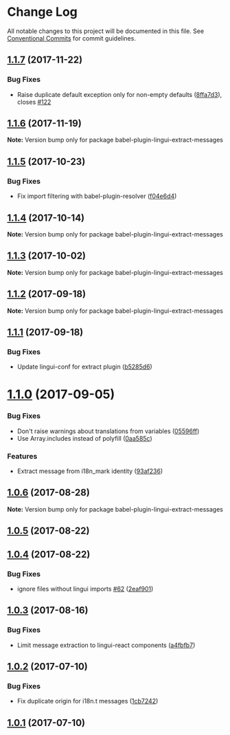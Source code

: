 # Change Log

All notable changes to this project will be documented in this file.
See [Conventional Commits](https://conventionalcommits.org) for commit guidelines.

<a name="1.1.7"></a>
## [1.1.7](https://github.com/lingui/js-lingui/compare/babel-plugin-lingui-extract-messages@1.1.6...babel-plugin-lingui-extract-messages@1.1.7) (2017-11-22)


### Bug Fixes

* Raise duplicate default exception only for non-empty defaults ([8ffa7d3](https://github.com/lingui/js-lingui/commit/8ffa7d3)), closes [#122](https://github.com/lingui/js-lingui/issues/122)




<a name="1.1.6"></a>
## [1.1.6](https://github.com/lingui/js-lingui/compare/babel-plugin-lingui-extract-messages@1.1.5...babel-plugin-lingui-extract-messages@1.1.6) (2017-11-19)




**Note:** Version bump only for package babel-plugin-lingui-extract-messages

<a name="1.1.5"></a>
## [1.1.5](https://github.com/lingui/js-lingui/compare/babel-plugin-lingui-extract-messages@1.1.4...babel-plugin-lingui-extract-messages@1.1.5) (2017-10-23)


### Bug Fixes

* Fix import filtering with babel-plugin-resolver ([f04e6d4](https://github.com/lingui/js-lingui/commit/f04e6d4))




<a name="1.1.4"></a>
## [1.1.4](https://github.com/lingui/js-lingui/compare/babel-plugin-lingui-extract-messages@1.1.3...babel-plugin-lingui-extract-messages@1.1.4) (2017-10-14)




**Note:** Version bump only for package babel-plugin-lingui-extract-messages

<a name="1.1.3"></a>
## [1.1.3](https://github.com/lingui/js-lingui/compare/babel-plugin-lingui-extract-messages@1.1.2...babel-plugin-lingui-extract-messages@1.1.3) (2017-10-02)




**Note:** Version bump only for package babel-plugin-lingui-extract-messages

<a name="1.1.2"></a>
## [1.1.2](https://github.com/lingui/js-lingui/compare/babel-plugin-lingui-extract-messages@1.1.1...babel-plugin-lingui-extract-messages@1.1.2) (2017-09-18)




**Note:** Version bump only for package babel-plugin-lingui-extract-messages

<a name="1.1.1"></a>
## [1.1.1](https://github.com/lingui/js-lingui/compare/babel-plugin-lingui-extract-messages@1.1.0...babel-plugin-lingui-extract-messages@1.1.1) (2017-09-18)


### Bug Fixes

* Update lingui-conf for extract plugin ([b5285d6](https://github.com/lingui/js-lingui/commit/b5285d6))




<a name="1.1.0"></a>
# [1.1.0](https://github.com/lingui/js-lingui/compare/babel-plugin-lingui-extract-messages@1.0.6...babel-plugin-lingui-extract-messages@1.1.0) (2017-09-05)


### Bug Fixes

* Don't raise warnings about translations from variables ([05596ff](https://github.com/lingui/js-lingui/commit/05596ff))
* Use Array.includes instead of polyfill ([0aa585c](https://github.com/lingui/js-lingui/commit/0aa585c))


### Features

* Extract message from i18n_mark identity ([93af236](https://github.com/lingui/js-lingui/commit/93af236))




<a name="1.0.6"></a>
## [1.0.6](https://github.com/lingui/js-lingui/compare/babel-plugin-lingui-extract-messages@1.0.6-0...babel-plugin-lingui-extract-messages@1.0.6) (2017-08-28)




**Note:** Version bump only for package babel-plugin-lingui-extract-messages

<a name="1.0.5"></a>
## [1.0.5](https://github.com/lingui/js-lingui/compare/babel-plugin-lingui-extract-messages@1.0.4...babel-plugin-lingui-extract-messages@1.0.5) (2017-08-22)




<a name="1.0.4"></a>
## [1.0.4](https://github.com/lingui/js-lingui/compare/babel-plugin-lingui-extract-messages@1.0.3...babel-plugin-lingui-extract-messages@1.0.4) (2017-08-22)


### Bug Fixes

* ignore files without lingui imports [#62](https://github.com/lingui/js-lingui/issues/62) ([2eaf901](https://github.com/lingui/js-lingui/commit/2eaf901))




<a name="1.0.3"></a>
## [1.0.3](https://github.com/lingui/js-lingui/compare/babel-plugin-lingui-extract-messages@1.0.2...babel-plugin-lingui-extract-messages@1.0.3) (2017-08-16)


### Bug Fixes

* Limit message extraction to lingui-react components ([a4fbfb7](https://github.com/lingui/js-lingui/commit/a4fbfb7))




<a name="1.0.2"></a>
## [1.0.2](https://github.com/lingui/js-lingui/compare/babel-plugin-lingui-extract-messages@1.0.1...babel-plugin-lingui-extract-messages@1.0.2) (2017-07-10)


### Bug Fixes

* Fix duplicate origin for i18n.t messages ([1cb7242](https://github.com/lingui/js-lingui/commit/1cb7242))




<a name="1.0.1"></a>
## [1.0.1](https://github.com/lingui/js-lingui/compare/babel-plugin-lingui-extract-messages@1.0.0...babel-plugin-lingui-extract-messages@1.0.1) (2017-07-10)
